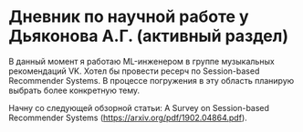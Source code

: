 # Дневник по научной работе у Дьяконова А.Г. (активный раздел)

В данный момент я работаю ML-инженером в группе музыкальных рекомендаций VK. Хотел бы провести ресерч по Session-based Recommender Systems. В процессе погружения в эту область планирую выбрать более конкретную тему. 

Начну со следующей обзорной статьи: A Survey on Session-based Recommender Systems (https://arxiv.org/pdf/1902.04864.pdf).
